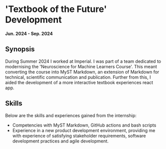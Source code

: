 # 'Textbook of the Future' Development

**Jun. 2024 - Sep. 2024**

## Synopsis

During Summer 2024 I worked at Imperial. I was part of a team dedicated to modernising the 'Neuroscience for Machine Learners Course'. This meant converting the course into MyST Markdown, an extension of Markdown for technical, scientific communication and publication. Further from this, I aided the development of a more interactive textbook experiences react app.

## Skills

Below are the skills and experiences gained from the internship:

* Competencies with MyST Markdown, GitHub actions and bash scripts
* Experience in a new product development environment, providing me with experience of satisfying stakeholder requirements, software development practices and agile development.